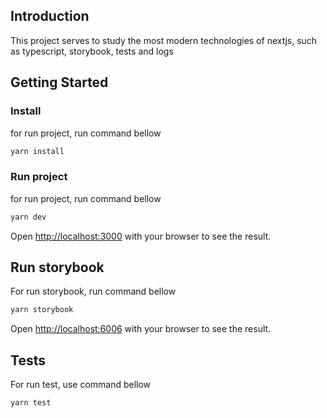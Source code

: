 ## Introduction

This project serves to study the most modern technologies of nextjs, such as typescript, storybook, tests and logs

## Getting Started

### Install

for run project, run command bellow

```bash
yarn install
```

### Run project

for run project, run command bellow

```bash
yarn dev
```

Open [http://localhost:3000](http://localhost:3000) with your browser to see the result.

## Run storybook

For run storybook, run command bellow

```bash
yarn storybook
```

Open [http://localhost:6006](http://localhost:6006) with your browser to see the result.

## Tests

For run test, use command bellow

```bash
yarn test
```
